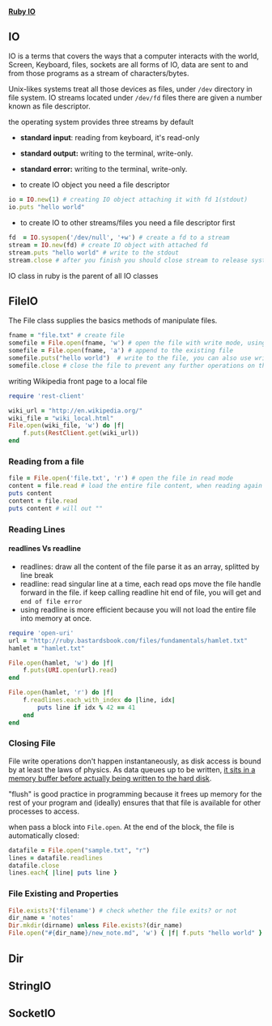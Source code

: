 #### [Ruby IO](https://thoughtbot.com/blog/io-in-ruby)  

## IO 

IO is a terms that covers the ways that a computer interacts with the world, Screen, Keyboard, files, sockets are all forms of IO, data are sent to and from those programs as a stream of characters/bytes. 

Unix-likes systems treat all those devices as files, under `/dev` directory in file system. 
IO streams located under `/dev/fd` files there are given a number known as file descriptor. 

the operating system provides three streams by default  
- **standard input**:  reading from keyboard, it's read-only 
- **standard output:** writing to the terminal, write-only.
- **standard error:**  writing to the terminal, write-only.  

- to create IO object you need a file descriptor 
```ruby 
io = IO.new(1) # creating IO object attaching it with fd 1(stdout) 
io.puts "hello world"

```
- to create IO to other streams/files you need a file descriptor first 
```ruby 
fd  = IO.sysopen('/dev/null', '+w') # create a fd to a stream 
stream = IO.new(fd) # create IO object with attached fd 
stream.puts "hello world" # write to the stdout 
stream.close # after you finish you should close stream to release system resources 

```


IO class in ruby is the parent of all IO classes 
## FileIO

The File class supplies the basics methods of manipulate files. 

```ruby 
fname = "file.txt" # create file
somefile = File.open(fname, 'w') # open the file with write mode, using w on an existing file will erase the content, to append on the file, use "a" as the second arg
somefile = File.open(fname, 'a') # append to the existing file
somefile.puts("hello world")  # write to the file, you can also use write which does not include newline at the end 
somefile.close # close the file to prevent any further operations on the file.

```

writing Wikipedia front page to a local file  
```ruby 
require 'rest-client' 

wiki_url = "http://en.wikipedia.org/" 
wiki_file = "wiki_local.html" 
File.open(wiki_file, 'w') do |f| 
	f.puts(RestClient.get(wiki_url))
end 

```

### Reading from a file 
```ruby 
file = File.open('file.txt', 'r') # open the file in read mode 
content = file.read # load the entire file content, when reading again on the same it will starts from where the previous read ends 
puts content 
content = file.read 
puts content # will out "" 
```

### Reading Lines 
#### readlines Vs readline  
- readlines: draw all the content of the file parse it as an array, splitted by line break 
- readline: read singular line at a time, each read ops move the file handle forward in the file. if keep calling readline hit end of file, you will get and `end of file error` 
- using readline is more efficient because you will not load the entire file into memory at once. 
```ruby 
require 'open-uri'
url = "http://ruby.bastardsbook.com/files/fundamentals/hamlet.txt"
hamlet = "hamlet.txt"

File.open(hamlet, 'w') do |f|
    f.puts(URI.open(url).read)
end

File.open(hamlet, 'r') do |f|
    f.readlines.each_with_index do |line, idx|
        puts line if idx % 42 == 41
    end
end

```
### Closing File 
File write operations don't happen instantaneously, as disk access is bound by at least the laws of physics. As data queues up to be written, [it sits in a memory buffer before actually being written to the hard disk](http://en.wikipedia.org/wiki/Disk_buffer "Disk buffer - Wikipedia, the free encyclopedia").  

"flush" is good practice in programming because it frees up memory for the rest of your program and (ideally) ensures that that file is available for other processes to access.  

when  pass a block into `File.open`. At the end of the block, the file is automatically closed:

```ruby  
datafile = File.open("sample.txt", "r")
lines = datafile.readlines         
datafile.close
lines.each{ |line| puts line }    
```

### File Existing and Properties 

```ruby 
File.exists?('filename') # check whether the file exits? or not 
dir_name = 'notes' 
Dir.mkdir(dirname) unless File.exists?(dir_name) 
File.open("#{dir_name}/new_note.md", 'w') { |f| f.puts "hello world" }
```

## Dir 


## StringIO 
## SocketIO  


